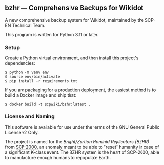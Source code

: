 ## bzhr &mdash; Comprehensive Backups for Wikidot

A new comprehensive backup system for Wikidot, maintained by the SCP-EN Technical Team.

This program is written for Python 3.11 or later.

### Setup

Create a Python virtual environment, and then install this project's dependencies:

```
$ python -m venv env
$ source env/bin/activate
$ pip install -r requirements.txt
```

If you are packaging for a production deployment, the easiest method is to build a Docker image and ship that:

```
$ docker build -t scpwiki/bzhr:latest .
```

### License and Naming

This software is available for use under the terms of the GNU General Public License v2 Only.

The project is named for the _Bright/Zartion Hominid Replicators (BZHR)_ from [SCP-2000](https://scpwiki.com/scp-2000), an anomaly meant to be able to "reset" humanity in case of a significant K-class event. The BZHR system is the heart of SCP-2000, able to manufacture enough humans to repopulate Earth.
